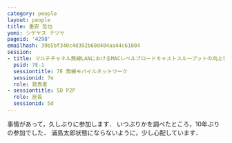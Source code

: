 ```yaml
---
category: people
layout: people
title: 重安 哲也
yomi: シゲヤス テツヤ
pageid: '4298'
emailhash: 39b5bf340c4d392b60d404aa44c61004
session:
- title: マルチチャネル無線LANにおけるMACレベルブロードキャストスループットの向上手法
  psid: 7E-1
  sessiontitle: 7E 無線モバイルネットワーク
  sessionid: 7e
  role: 発表者
- sessiontitle: 5D P2P
  role: 座長
  sessionid: 5d
---
```

事情があって，久しぶりに参加します．
いつぶりかを調べたところ，10年ぶりの参加でした．
浦島太郎状態にならないように，少し心配しています．
